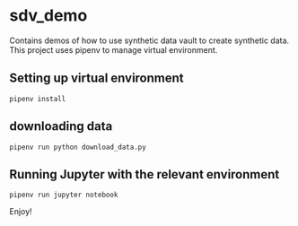 # sdv_demo
Contains demos of how to use synthetic data vault to create synthetic data.
This project uses pipenv to manage virtual environment. 

## Setting up virtual environment
```
pipenv install 
```
## downloading data
```
pipenv run python download_data.py
```
## Running Jupyter with the relevant environment
```
pipenv run jupyter notebook
```

Enjoy!
